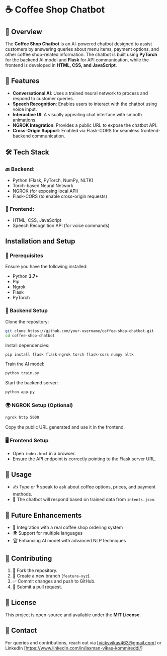 # ☕ Coffee Shop Chatbot

## 🌟 Overview

The **Coffee Shop Chatbot** is an AI-powered chatbot designed to assist customers by answering queries about menu items, payment options, and other coffee shop-related information. The chatbot is built using **PyTorch** for the backend AI model and **Flask** for API communication, while the frontend is developed in **HTML, CSS, and JavaScript**.

## 🚀 Features

- **Conversational AI**: Uses a trained neural network to process and respond to customer queries.
- **Speech Recognition**: Enables users to interact with the chatbot using voice input.
- **Interactive UI**: A visually appealing chat interface with smooth animations.
- **NGROK Integration**: Provides a public URL to expose the chatbot API.
- **Cross-Origin Support**: Enabled via Flask-CORS for seamless frontend-backend communication.

## 🛠️ Tech Stack

### 🔙 Backend:
- Python (Flask, PyTorch, NumPy, NLTK)
- Torch-based Neural Network
- NGROK (for exposing local API)
- Flask-CORS (to enable cross-origin requests)

### 🎨 Frontend:
- HTML, CSS, JavaScript
- Speech Recognition API (for voice commands)

## Installation and Setup

### 📌 Prerequisites

Ensure you have the following installed:
- Python **3.7+**
- Pip
- Ngrok
- Flask
- PyTorch

### 🔧 Backend Setup

Clone the repository:

```sh
git clone https://github.com/your-username/coffee-shop-chatbot.git
cd coffee-shop-chatbot
```

Install dependencies:

```sh
pip install flask flask-ngrok torch flask-cors numpy nltk
```

Train the AI model:

```sh
python train.py
```

Start the backend server:

```sh
python app.py
```

### 🌍 NGROK Setup (Optional)

```sh
ngrok http 5000
```

Copy the public URL generated and use it in the frontend.

### 🖥️ Frontend Setup

- Open `index.html` in a browser.
- Ensure the API endpoint is correctly pointing to the Flask server URL.

## 🎯 Usage

- ✍️ Type or 🎙️ speak to ask about coffee options, prices, and payment methods.
- 🤖 The chatbot will respond based on trained data from `intents.json`.

## 🔮 Future Enhancements

- 🛒 Integration with a real coffee shop ordering system
- 🌍 Support for multiple languages
- 🏆 Enhancing AI model with advanced NLP techniques

## 🤝 Contributing

1. 🍴 Fork the repository.
2. 🌱 Create a new branch (`feature-xyz`).
3. ✅ Commit changes and push to GitHub.
4. 🔄 Submit a pull request.

## 📜 License

This project is open-source and available under the **MIT License**.

## 📧 Contact

For queries and contributions, reach out via [vickyvikas463@gmail.com] or
LinkedIn [https://www.linkedin.com/in/laxman-vikas-kommireddi/]
